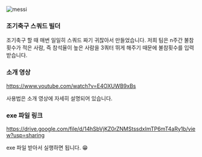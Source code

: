 ![messi](https://github.com/user-attachments/assets/d62a5498-bbf3-450a-8796-710981837c3f)

### 조기축구 스쿼드 빌더 
조기축구 할 때 매번 일일히 스쿼드 짜기 귀찮아서 만들었습니다. 
저희 팀은 n주간 불참횟수가 적은 사람, 즉 참석율이 높은 사람을 3쿼터 뛰게 해주기 때문에 불참횟수를 입력받습니다. 

### 소개 영상 
https://www.youtube.com/watch?v=E4OXUWB9xBs

사용법은 소개 영상에 자세히 설명되어 있습니다.

### exe 파일 링크 
https://drive.google.com/file/d/14hSbVjKZ0rZNMStssdxImTP6mT4aRy1b/view?usp=sharing

exe 파일 받아서 실행하면 됩니다. 😁
